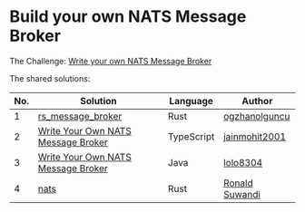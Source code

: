 # Build your own NATS Message Broker

The Challenge: [Write your own NATS Message Broker](https://codingchallenges.fyi/challenges/challenge-nats)

The shared solutions:

| No. | Solution | Language | Author |
|-----|----------|----------|--------|
| 1 | [rs_message_broker](https://github.com/ogzhanolguncu/rs_message_broker) | Rust | [ogzhanolguncu](https://github.com/ogzhanolguncu) |
| 2 | [Write Your Own NATS Message Broker](https://github.com/jainmohit2001/coding-challenges/tree/master/src/25) | TypeScript | [jainmohit2001](https://github.com/jainmohit2001) |
| 3 | [Write Your Own NATS Message Broker](https://github.com/lolo8304/coding-challenge/tree/main/no-25) | Java | [lolo8304](https://github.com/lolo8304) |
| 4 | [nats](https://github.com/ronaldsuwandi/challenge_nats) | Rust | [Ronald Suwandi](https://github.com/ronaldsuwandi/) |
